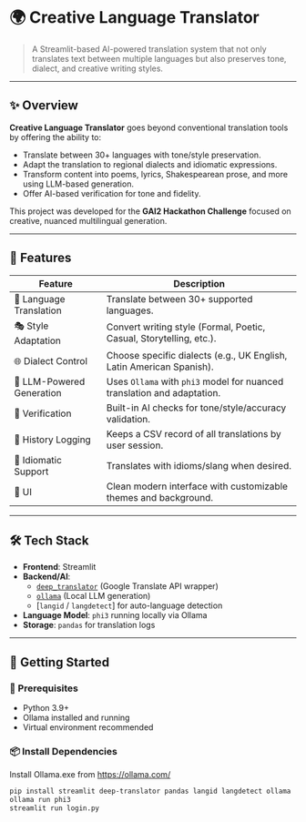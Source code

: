 # 🌍 Creative Language Translator

> A Streamlit-based AI-powered translation system that not only translates text between multiple languages but also preserves tone, dialect, and creative writing styles.

---

## ✨ Overview

**Creative Language Translator** goes beyond conventional translation tools by offering the ability to:
- Translate between 30+ languages with tone/style preservation.
- Adapt the translation to regional dialects and idiomatic expressions.
- Transform content into poems, lyrics, Shakespearean prose, and more using LLM-based generation.
- Offer AI-based verification for tone and fidelity.

This project was developed for the **GAI2 Hackathon Challenge** focused on creative, nuanced multilingual generation.

---

## 🧠 Features

| Feature                        | Description                                                                 |
|-------------------------------|-----------------------------------------------------------------------------|
| 🔁 Language Translation        | Translate between 30+ supported languages.                                 |
| 🎭 Style Adaptation            | Convert writing style (Formal, Poetic, Casual, Storytelling, etc.).        |
| 🌐 Dialect Control             | Choose specific dialects (e.g., UK English, Latin American Spanish).       |
| 🧠 LLM-Powered Generation      | Uses `Ollama` with `phi3` model for nuanced translation and adaptation.    |
| 🤖 Verification                | Built-in AI checks for tone/style/accuracy validation.                     |
| 🧾 History Logging             | Keeps a CSV record of all translations by user session.                    |
| 💬 Idiomatic Support           | Translates with idioms/slang when desired.                                 |
| 🎨 UI                          | Clean modern interface with customizable themes and background.            |

---

## 🛠 Tech Stack

- **Frontend**: Streamlit
- **Backend/AI**:
  - [`deep_translator`](https://github.com/nidhaloff/deep-translator) (Google Translate API wrapper)
  - [`ollama`](https://ollama.com) (Local LLM generation)
  - [`langid` / `langdetect`] for auto-language detection
- **Language Model**: `phi3` running locally via Ollama
- **Storage**: `pandas` for translation logs

---

## 🚀 Getting Started

### 🔧 Prerequisites

- Python 3.9+
- Ollama installed and running
- Virtual environment recommended

### 📦 Install Dependencies

Install Ollama.exe from https://ollama.com/

```bash
pip install streamlit deep-translator pandas langid langdetect ollama
ollama run phi3
streamlit run login.py




